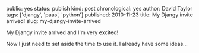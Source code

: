 public: yes
status: publish
kind: post
chronological: yes
author: David Taylor
tags: ['djangy', 'paas', 'python']
published: 2010-11-23
title: My Djangy invite arrived!
slug: my-djangy-invite-arrived

My Djangy invite arrived and I'm very excited!

Now I just need to set aside the time to use it. I already have some ideas...
